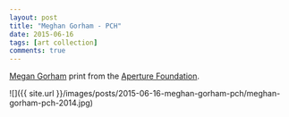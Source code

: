 ```yaml
---
layout: post
title: "Meghan Gorham - PCH"
date: 2015-06-16
tags: [art collection]
comments: true
---
```

[Megan Gorham](http://megangorham.com) print from the [Aperture Foundation](http://www.aperture.org).

![]({{ site.url }}/images/posts/2015-06-16-meghan-gorham-pch/meghan-gorham-pch-2014.jpg)

